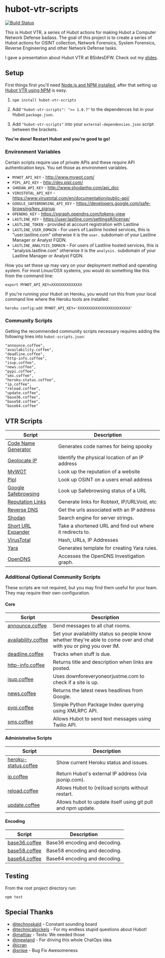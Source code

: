 hubot-vtr-scripts
=================

[![Build Status](https://travis-ci.org/sroberts/hubot-vtr-scripts.svg?branch=master)](https://travis-ci.org/sroberts/hubot-vtr-scripts)

This is Hubot VTR, a series of Hubot actions for making Hubot a Computer Network Defense badass. The goal of this project is to create a series of Hubot actions for OSINT collection, Network Forensics, System Forensics, Reverse Engineering and other Network Defense tasks.

I gave a presentation about Hubot VTR at BSidesDFW. Check out my [slides](https://speakerdeck.com/sroberts/using-robots-to-fight-bad-guys).

## Setup

First things first you'll need [Node.js and NPM installed](https://github.com/joyent/node/wiki/Installing-Node.js-via-package-manager), after that setting up [Hubot VTR using NPM](https://npmjs.org/package/hubot-vtr-scripts) is easy.

1. ```npm install hubot-vtr-scripts```

2. Add ```"hubot-vtr-scripts": ">= 1.0.7"``` to the dependences list in your Hubot `package.json`.

3. Add ```"hubot-vtr-scripts"``` into your `external-dependencies.json` script between the brackets.

__You're done! Restart Hubot and you're good to go!__

### Environment Variables
Certain scripts require use of private APIs and these require API authentication keys. You set those as environment variables.

* `MYWOT_API_KEY` - http://www.mywot.com/
* `PIPL_API_KEY` - http://dev.pipl.com/
* `SHODAN_API_KEY` - http://www.shodanhq.com/api_doc
* `VIRUSTOTAL_API_KEY` - https://www.virustotal.com/en/documentation/public-api/
* `GOOGLE_SAFEBROWSING_API_KEY` - https://developers.google.com/safe-browsing/key_signup
* `OPENDNS_KEY` - https://sgraph.opendns.com/tokens-view
* `LASTLINE_KEY` - https://user.lastline.com/settings#/license/
* `LASTLINE_TOKEN` - provided at account registration with Lastline
* `LASTLINE_USER_DOMAIN` - For users of Lastline hosted services, this is "user.lastline.com" otherwise it is the `user.` subdomain of your Lastline Manager or Analyst FQDN.
* `LASTLINE_ANALYSIS_DOMAIN` - For users of Lastline hosted services, this is "analysis.lastline.com" otherwise it is the `analysis.` subdomain of your Lastline Manager or Analyst FQDN.

How you set these up may vary on your deployment method and operating system. For most Linux/OSX systems, you would do something like this from the command line:

`export MYWOT_API_KEY=XXXXXXXXXXXXXX`

If you're running your Hubot on Heroku, you would run this from your local command line where the Heroku tools are installed:

`heroku config:add MYWOT_API_KEY='XXXXXXXXXXXXXXXXXXXXXXXX'`


### Community Scripts

Getting the recommended community scripts necessary requires adding the following lines into ```hubot-scripts.json```:

	"announce.coffee",
	"availability.coffee",
	"deadline.coffee",
	"http-info.coffee",
	"isup.coffee",
	"news.coffee",
	"pypi.coffee",
	"sms.coffee",
	"heroku-status.coffee",
	"ip.coffee",
	"reload.coffee",
	"update.coffee",
	"base36.coffee",
	"base58.coffee",
	"base64.coffee"

## VTR Scripts

| Script | Description |
| ------ | ----------- |
| [Code Name Generator](https://github.com/sroberts/hubot-vtr-scripts/blob/master/src/scripts/code-name-generator.coffee) | Generates code names for being spooky
| [Geolocate IP](https://github.com/sroberts/hubot-vtr-scripts/blob/master/src/scripts/geolocate-ip.coffee) | Identify the physical location of an IP address
| [MyWOT](https://github.com/sroberts/hubot-vtr-scripts/blob/master/src/scripts/mywot.coffee) | Look up the reputation of a website
| [Pipl](https://github.com/sroberts/hubot-vtr-scripts/blob/master/src/scripts/pipl.coffee) | Look up OSINT on a users email address
| [Google Safebrowsing](https://github.com/sroberts/hubot-vtr-scripts/blob/master/src/scripts/google-safebrowsing.coffee) | Look up Safebrowsing status of a URL |
| [Reputation Links](https://github.com/sroberts/hubot-vtr-scripts/blob/master/src/scripts/reputation-links.coffee) | Generate links for Robtext, IP/URLVoid, etc
| [Reverse DNS](https://github.com/sroberts/hubot-vtr-scripts/blob/master/src/scripts/reverse-dns.coffee) | Get the urls associated with an IP address
| [Shodan](https://github.com/sroberts/hubot-vtr-scripts/blob/master/src/scripts/shodan.coffee) | Search engine for server strings. |
| [Short URL Expander](https://github.com/sroberts/hubot-vtr-scripts/blob/master/src/scripts/short-url-expander.coffee) | Take a shortened URL and find out where it redirects to. |
| [VirusTotal](https://github.com/sroberts/hubot-vtr-scripts/blob/master/src/scripts/virustotal.coffee) | Hash, URLs, IP Addresses |
| [Yara](https://github.com/sroberts/hubot-vtr-scripts/blob/master/src/scripts/yara.coffee) | Generates template for creating Yara rules. |
| [OpenDNS](https://github.com/sroberts/hubot-vtr-scripts/blob/master/src/scripts/opendns-umbrella.coffee) | Accesses the OpenDNS Investigation graph. |

### Additional Optional Community Scripts

These scripts are not required, but you may find them useful for your team. They may require their own configuration.

#### Core
| Script | Description |
| ------ | ----------- |
| [announce.coffee](https://github.com/github/hubot-scripts/blob/master/src/scripts/announce.coffee) | Send messages to all chat rooms. |
| [availability.coffee](https://github.com/github/hubot-scripts/blob/master/src/scripts/availability.coffee) | Set your availability status so people know whether they're able to come over and chat with you or ping you over IM. |
| [deadline.coffee](https://github.com/github/hubot-scripts/blob/master/src/scripts/deadline.coffee) | Tracks when stuff is due. |
| [http-info.coffee](https://github.com/github/hubot-scripts/blob/master/src/scripts/http-info.coffee) | Returns title and description when links are posted. |
| [isup.coffee](https://github.com/github/hubot-scripts/blob/master/src/scripts/isup.coffee) | Uses downforeveryoneorjustme.com to check if a site is up. |
| [news.coffee](https://github.com/github/hubot-scripts/blob/master/src/scripts/news.coffee) | Returns the latest news headlines from Google. |
| [pypi.coffee](https://github.com/github/hubot-scripts/blob/master/src/scripts/pypi.coffee) | Simple Python Package Index querying using XMLRPC API. |
| [sms.coffee](https://github.com/github/hubot-scripts/blob/master/src/scripts/sms.coffee) | Allows Hubot to send text messages using Twilio API. |

#### Administrative Scripts
| Script | Description |
| ------ | ----------- |
| [heroku-status.coffee](https://github.com/github/hubot-scripts/blob/master/src/scripts/heroku-status.coffee) | Show current Heroku status and issues. |
| [ip.coffee](https://github.com/github/hubot-scripts/blob/master/src/scripts/ip.coffee) | Return Hubot's external IP address (via jsonip.com). |
| [reload.coffee](https://github.com/github/hubot-scripts/blob/master/src/scripts/reload.coffee) | Allows Hubot to (re)load scripts without restart. |
| [update.coffee](https://github.com/github/hubot-scripts/blob/master/src/scripts/update.coffee) | Allows hubot to update itself using git pull and npm update. |

#### Encoding
| Script | Description |
| ------ | ----------- |
| [base36.coffee](https://github.com/github/hubot-scripts/blob/master/src/scripts/base36.coffee) | Base36 encoding and decoding. |
| [base58.coffee](https://github.com/github/hubot-scripts/blob/master/src/scripts/base58.coffee) | Base58 encoding and decoding. |
| [base64.coffee](https://github.com/github/hubot-scripts/blob/master/src/scripts/base64.coffee) | Base64 encoding and decoding. |

## Testing
From the root project directory run:

`npm test`

## Special Thanks
* [@technoskald](https://github.com/technoskald) - Constant sounding board
* [@technicalpickels](https://github.com/technicalpickels) - For my endless stupid questions about Hubot!
* [@mattjay](https://github.com/mattjay) - Tests: We needed those
* [@jnewland](https://github.com/jnewland) - For driving this whole ChatOps idea
* [@jcran](https://github.com/jcran)
* [@snipe](https://github.com/snipe) - Bug Fix Awesomeness
